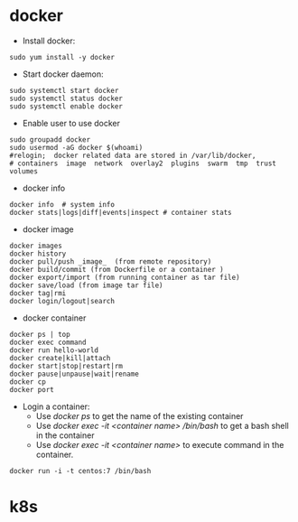 # docker
- Install docker: 
```
sudo yum install -y docker
```
- Start docker daemon:
```
sudo systemctl start docker
sudo systemctl status docker
sudo systemctl enable docker
```
- Enable user to use docker
```
sudo groupadd docker
sudo usermod -aG docker $(whoami)
#relogin;  docker related data are stored in /var/lib/docker, 
# containers  image  network  overlay2  plugins  swarm  tmp  trust  volumes
```
- docker info
```
docker info  # system info
docker stats|logs|diff|events|inspect # container stats
```
- docker image
```
docker images
docker history
docker pull/push _image_  (from remote repository)
docker build/commit (from Dockerfile or a container )
docker export/import (from running container as tar file)
docker save/load (from image tar file)
docker tag|rmi 
docker login/logout|search
```
- docker container
```
docker ps | top 
docker exec command
docker run hello-world
docker create|kill|attach
docker start|stop|restart|rm
docker pause|unpause|wait|rename
docker cp
docker port
```
- Login a container:
    - Use *docker ps* to get the name of the existing container
    - Use *docker exec -it \<container name\> /bin/bash* to get a bash shell in the container
    - Use *docker exec -it \<container name\> <command>* to execute command  in the container.
```
docker run -i -t centos:7 /bin/bash
```
# k8s
